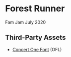 # Forest Runner

Fam Jam July 2020

## Third-Party Assets

- [Concert One Font](https://fonts.google.com/specimen/Concert+One) (OFL)